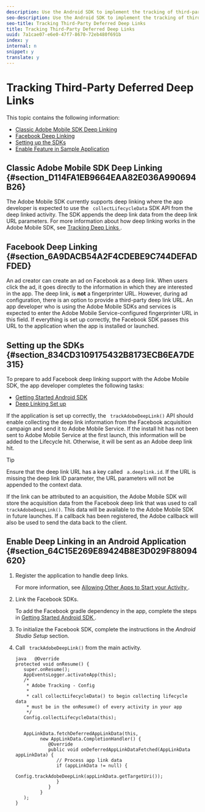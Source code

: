 ```yaml
---
description: Use the Android SDK to implement the tracking of third-party deferred deep links.
seo-description: Use the Android SDK to implement the tracking of third-party deferred deep links.
seo-title: Tracking Third-Party Deferred Deep Links
title: Tracking Third-Party Deferred Deep Links
uuid: 7a1cae07-e6e0-47f7-8670-72eb480f691b
index: y
internal: n
snippet: y
translate: y
---
```


# Tracking Third-Party Deferred Deep Links

This topic contains the following information: 

* [ Classic Adobe Mobile SDK Deep Linking ](../../acquisition_main/tracking-deep-links/c_tracking-3rd-party-deferred-deep-links.md#section_D114FA1EB9664EAA82E036A990694B26)
* [ Facebook Deep Linking ](../../acquisition_main/tracking-deep-links/c_tracking-3rd-party-deferred-deep-links.md#section_6A9DACB54A2F4CDEBE9C744DEFADFDED)
* [ Setting up the SDKs ](../../acquisition_main/tracking-deep-links/c_tracking-3rd-party-deferred-deep-links.md#section_834CD3109175432B8173ECB6EA7DE315)
* [ Enable Feature in Sample Application ](../../acquisition_main/tracking-deep-links/c_tracking-3rd-party-deferred-deep-links.md#section_64C15E269E89424B8E3D029F88094620)

## Classic Adobe Mobile SDK Deep Linking {#section_D114FA1EB9664EAA82E036A990694B26}

The Adobe Mobile SDK currently supports deep linking where the app developer is expected to use the ` collectLifecycleData` SDK API from the deep linked activity. The SDK appends the deep link data from the deep link URL parameters. For more information about how deep linking works in the Adobe Mobile SDK, see [ Tracking Deep Links ](../../acquisition_main/tracking-deep-links/tracking-deep-links.md#concept_39F0716015004E6FA9E1960753112DB1). 

## Facebook Deep Linking {#section_6A9DACB54A2F4CDEBE9C744DEFADFDED}

An ad creator can create an ad on Facebook as a deep link. When users click the ad, it goes directly to the information in which they are interested in the app. The deep link, is **not** a fingerprinter URL. However, during ad configuration, there is an option to provide a third-party deep link URL. An app developer who is using the Adobe Mobile SDKs and services is expected to enter the Adobe Mobile Service-configured fingerprinter URL in this field. If everything is set up correctly, the Facebook SDK passes this URL to the application when the app is installed or launched. 

## Setting up the SDKs {#section_834CD3109175432B8173ECB6EA7DE315}

To prepare to add Facebook deep linking support with the Adobe Mobile SDK, the app developer completes the following tasks: 


* [ Getting Started Android SDK ](https://developers.facebook.com/docs/android/getting-started)
* [ Deep Linking Set up ](https://developers.facebook.com/docs/app-ads/deep-linking#os)


If the application is set up correctly, the ` trackAdobeDeepLink()` API should enable collecting the deep link information from the Facebook acquisition campaign and send it to Adobe Mobile Service. If the install hit has not been sent to Adobe Mobile Service at the first launch, this information will be added to the Lifecycle hit. Otherwise, it will be sent as an Adobe deep link hit. 


>[!TIP]
>
>Ensure that the deep link URL has a key called ` a.deeplink.id`. If the URL is missing the deep link ID parameter, the URL parameters will not be appended to the context data. 



If the link can be attributed to an acquisition, the Adobe Mobile SDK will store the acquisition data from the Facebook deep link that was used to call ` trackAdobeDeepLink()`. This data will be available to the Adobe Mobile SDK in future launches. If a callback has been registered, the Adobe callback will also be used to send the data back to the client. 

## Enable Deep Linking in an Android Application {#section_64C15E269E89424B8E3D029F88094620}


1. Register the application to handle deep links. 

   For more information, see [ Allowing Other Apps to Start your Activity ](https://developer.android.com/training/basics/intents/filters.html). 

1. Link the Facebook SDKs. 

   To add the Facebook gradle dependency in the app, complete the steps in [ Getting Started Android SDK ](https://developers.facebook.com/docs/android/getting-started). 

1. To initialize the Facebook SDK, complete the instructions in the *Android Studio Setup* section. 

1. Call ` trackAdobeDeepLink()` from the main activity. 

   ```
   java   @Override 
   protected void onResume() { 
      super.onResume(); 
      AppEventsLogger.activateApp(this); 
      /* 
       * Adobe Tracking - Config 
       * 
       * call collectLifecycleData() to begin collecting lifecycle data 
       * must be in the onResume() of every activity in your app 
       */ 
      Config.collectLifecycleData(this); 
     
       
      AppLinkData.fetchDeferredAppLinkData(this, 
            new AppLinkData.CompletionHandler() { 
               @Override 
               public void onDeferredAppLinkDataFetched(AppLinkData appLinkData) { 
                  // Process app link data 
                  if (appLinkData != null) { 
                     Config.trackAdobeDeepLink(appLinkData.getTargetUri()); 
                  } 
               } 
            } 
      ); 
   }
   ```



